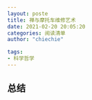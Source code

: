 ```yaml
---
layout: poste
title: 禅与摩托车维修艺术
date: 2021-02-20 20:05:20
categories: 阅读清单
author: "chiechie"

tags:
- 科学哲学
---
```


## 总结